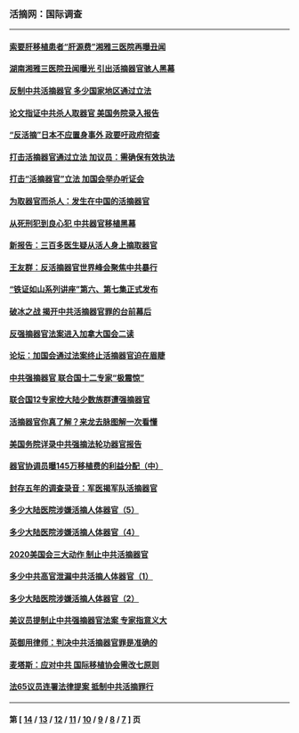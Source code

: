 ### 活摘网：国际调查
---
#### [索要肝移植患者“肝源费”湘雅三医院再曝丑闻](../../pages/nf5947/n14055320.md?09250430) 
#### [湖南湘雅三医院丑闻曝光 引出活摘器官骇人黑幕](../../pages/nf5947/n14051847.md?09250430) 
#### [反制中共活摘器官 多少国家地区通过立法](../../pages/nf5947/n14009863.md?09250430) 
#### [论文指证中共杀人取器官 美国务院录入报告](../../pages/nf5947/n13999890.md?09250430) 
#### [“反活摘”日本不应置身事外 政要吁政府彻查](../../pages/nf5947/n13971188.md?09250430) 
#### [打击活摘器官通过立法 加议员：需确保有效执法](../../pages/nf5947/n13886356.md?09250430) 
#### [打击“活摘器官”立法 加国会举办听证会](../../pages/nf5947/n13869362.md?09250430) 
#### [为取器官而杀人：发生在中国的活摘器官](../../pages/nf5947/n13794731.md?09250430) 
#### [从死刑犯到良心犯 中共器官移植黑幕](../../pages/nf5947/n13764669.md?09250430) 
#### [新报告：三百多医生疑从活人身上摘取器官](../../pages/nf5947/n13703044.md?09250430) 
#### [王友群：反活摘器官世界峰会聚焦中共暴行](../../pages/nf5947/n13250738.md?09250430) 
#### [“铁证如山系列讲座”第六、第七集正式发布](../../pages/nf5947/n13106287.md?09250430) 
#### [破冰之战 揭开中共活摘器官罪的台前幕后](../../pages/nf5947/n13082457.md?09250430) 
#### [反强摘器官法案进入加拿大国会二读](../../pages/nf5947/n13033450.md?09250430) 
#### [论坛：加国会通过法案终止活摘器官迫在眉睫](../../pages/nf5947/n13029839.md?09250430) 
#### [中共强摘器官 联合国十二专家“极震惊”](../../pages/nf5947/n13024313.md?09250430) 
#### [联合国12专家控大陆少数族群遭强摘器官](../../pages/nf5947/n13023877.md?09250430) 
#### [活摘器官你真了解？来龙去脉图解一次看懂](../../pages/nf5947/n13013820.md?09250430) 
#### [美国务院详录中共强摘法轮功器官报告](../../pages/nf5947/n12944519.md?09250430) 
#### [器官协调员曝145万移植费的利益分配（中）](../../pages/nf5947/n12894547.md?09250430) 
#### [封存五年的调查录音：军医揭军队活摘器官](../../pages/nf5947/n12798692.md?09250430) 
#### [多少大陆医院涉嫌活摘人体器官（5）](../../pages/nf5947/n12768383.md?09250430) 
#### [多少大陆医院涉嫌活摘人体器官（4）](../../pages/nf5947/n12664434.md?09250430) 
#### [2020美国会三大动作 制止中共活摘器官](../../pages/nf5947/n12682004.md?09250430) 
#### [多少中共高官泄漏中共活摘人体器官（1）](../../pages/nf5947/n12671234.md?09250430) 
#### [多少大陆医院涉嫌活摘人体器官（2）](../../pages/nf5947/n12655589.md?09250430) 
#### [美议员提制止中共强摘器官法案 专家指意义大](../../pages/nf5947/n12630561.md?09250430) 
#### [英御用律师：判决中共活摘器官罪是准确的](../../pages/nf5947/n12580740.md?09250430) 
#### [麦塔斯：应对中共 国际移植协会需改七原则](../../pages/nf5947/n12514711.md?09250430) 
#### [法65议员连署法律提案 抵制中共活摘罪行](../../pages/nf5947/n12437047.md?09250430) 

---
#### 第 [ [14](./14.md?09250430) / [13](./13.md?09250430) / [12](./12.md?09250430) / [11](./11.md?09250430) / [10](./10.md?09250430) / [9](./9.md?09250430) / [8](./8.md?09250430) / [7](./7.md?09250430) ] 页
